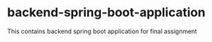 # backend-spring-boot-application
This contains backend spring boot application for final assignment
